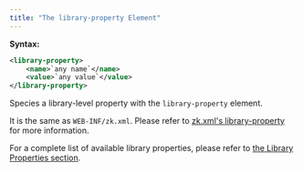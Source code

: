 ```yaml
---
title: "The library-property Element"
---
```


**Syntax:**

```xml
<library-property>  
    <name>`any name`</name>  
    <value>`any value`</value>  
</library-property>
```

Species a library-level property with the `library-property` element.

It is the same as `WEB-INF/zk.xml`. Please refer to [zk.xml's library-property]({{site.baseurl}}/zk_config_ref/the_library_property_element)
for more information.

For a complete list of available library properties, please refer to
[the Library Properties section]({{site.baseurl}}/zk_config_ref/the_library_properties).


